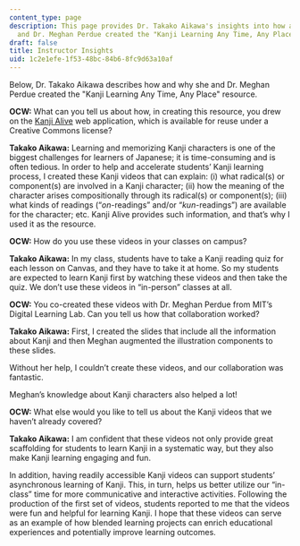 ```yaml
---
content_type: page
description: This page provides Dr. Takako Aikawa's insights into how and why she
  and Dr. Meghan Perdue created the "Kanji Learning Any Time, Any Place" resource.
draft: false
title: Instructor Insights
uid: 1c2e1efe-1f53-48bc-84b6-8fc9d63a10af
---
```

Below, Dr. Takako Aikawa describes how and why she and Dr. Meghan Perdue created the "Kanji Learning Any Time, Any Place" resource.

**OCW:** What can you tell us about how, in creating this resource, you drew on the [Kanji Alive](https://kanjialive.com/) web application, which is available for reuse under a Creative Commons license?

**Takako Aikawa:** Learning and memorizing Kanji characters is one of the biggest challenges for learners of Japanese; it is time-consuming and is often tedious. In order to help and accelerate students’ Kanji learning process, I created these Kanji videos that can explain: (i) what radical(s) or component(s) are involved in a Kanji character; (ii) how the meaning of the character arises compositionally through its radical(s) or component(s); (iii) what kinds of readings (“*on*\-readings” and/or “*kun*\-readings”) are available for the character; etc. Kanji Alive provides such information, and that’s why I used it as the resource.

**OCW:** How do you use these videos in your classes on campus?

**Takako Aikawa:** In my class, students have to take a Kanji reading quiz for each lesson on Canvas, and they have to take it at home. So my students are expected to learn Kanji first by watching these videos and then take the quiz. We don’t use these videos in “in-person” classes at all.

**OCW:** You co-created these videos with Dr. Meghan Perdue from MIT’s Digital Learning Lab. Can you tell us how that collaboration worked?

**Takako Aikawa:** First, I created the slides that include all the information about Kanji and then Meghan augmented the illustration components to these slides.

Without her help, I couldn’t create these videos, and our collaboration was fantastic.

Meghan’s knowledge about Kanji characters also helped a lot!

**OCW:** What else would you like to tell us about the Kanji videos that we haven’t already covered?

**Takako Aikawa:** I am confident that these videos not only provide great scaffolding for students to learn Kanji in a systematic way, but they also make Kanji learning engaging and fun.

In addition, having readily accessible Kanji videos can support students’ asynchronous learning of Kanji. This, in turn, helps us better utilize our “in-class” time for more communicative and interactive activities. Following the production of the first set of videos, students reported to me that the videos were fun and helpful for learning Kanji. I hope that these videos can serve as an example of how blended learning projects can enrich educational experiences and potentially improve learning outcomes.